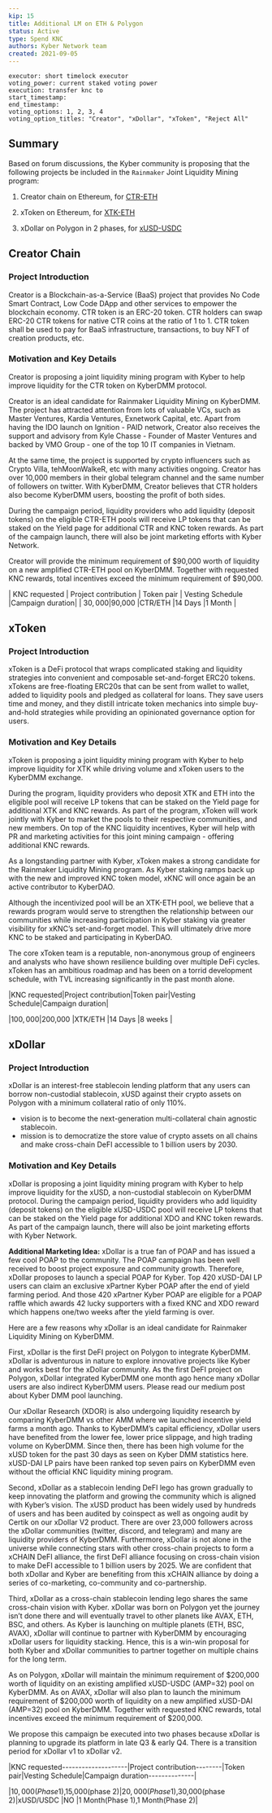 ```yaml
---
kip: 15
title: Additional LM on ETH & Polygon
status: Active
type: Spend KNC
authors: Kyber Network team
created: 2021-09-05
---
```


```
executor: short timelock executor
voting_power: current staked voting power
execution: transfer knc to 
start_timestamp: 
end_timestamp: 
voting_options: 1, 2, 3, 4
voting_option_titles: "Creator", "xDollar", "xToken", "Reject All"
```

## Summary

Based on forum discussions, the Kyber community is proposing that the following projects be included in the `Rainmaker` Joint Liquidity Mining program:

1. Creator chain on Ethereum, for [CTR-ETH](https://gov.kyber.org/t/creator-ctr-joint-liquidity-mining-proposal-23/309/29)

2. xToken on Ethereum, for [XTK-ETH](https://gov.kyber.org/t/joint-liquidity-mining-w-xtoken-on-kyberdmm/355)

3. xDollar on Polygon in 2 phases, for [xUSD-USDC](https://gov.kyber.org/t/joint-liquidity-mining-with-xdollar-polygon-on-kyberdmm/379)
 

## Creator Chain

### Project Introduction

Creator is a Blockchain-as-a-Service (BaaS) project that provides No Code Smart Contract, Low Code DApp and other services to empower the blockchain economy.
CTR token is an ERC-20 token. CTR holders can swap ERC-20 CTR tokens for native CTR coins at the ratio of 1 to 1. CTR token shall be used to pay for BaaS infrastructure, transactions, to buy NFT of creation products, etc.

### Motivation and Key Details

Creator is proposing a joint liquidity mining program with Kyber to help improve liquidity for the CTR token on KyberDMM protocol.

Creator is an ideal candidate for Rainmaker Liquidity Mining on KyberDMM. The project has attracted attention from lots of valuable VCs, such as Master Ventures, Kardia Ventures, Exnetwork Capital, etc. Apart from having the IDO launch on Ignition - PAID network, Creator also receives the support and advisory from Kyle Chasse - Founder of Master Ventures and backed by VMO Group - one of the top 10 IT companies in Vietnam.

At the same time, the project is supported by crypto influencers such as Crypto Villa, tehMoonWalkeR, etc with many activities ongoing. Creator has over 10,000 members in their global telegram channel and the same number of followers on twitter. With KyberDMM, Creator believes that CTR holders also become KyberDMM users, boosting the profit of both sides.

During the campaign period, liquidity providers who add liquidity (deposit tokens) on the eligible CTR-ETH pools will receive LP tokens that can be staked on the Yield page for additional CTR and KNC token rewards. As part of the campaign launch, there will also be joint marketing efforts with Kyber Network.

Creator will provide the minimum requirement of $90,000 worth of liquidity on a new amplified CTR-ETH pool on KyberDMM. Together with requested KNC rewards, total incentives exceed the minimum requirement of $90,000.


| KNC requested | Project contribution | Token pair | Vesting Schedule |Campaign duration|
| $30,000      |$90,000             |CTR/ETH   |14 Days         |1 Month          |


## xToken

### Project Introduction

xToken is a DeFi protocol that wraps complicated staking and liquidity strategies into convenient and composable set-and-forget ERC20 tokens. xTokens are free-floating ERC20s that can be sent from wallet to wallet, added to liquidity pools and pledged as collateral for loans. They save users time and money, and they distill intricate token mechanics into simple buy-and-hold strategies while providing an opinionated governance option for users.

### Motivation and Key Details

xToken is proposing a joint liquidity mining program with Kyber to help improve liquidity for XTK while driving volume and xToken users to the KyberDMM exchange.

During the program, liquidity providers who deposit XTK and ETH into the eligible pool will receive LP tokens that can be staked on the Yield page for additional XTK and KNC rewards. As part of the program, xToken will work jointly with Kyber to market the pools to their respective communities, and new members. On top of the KNC liquidity incentives, Kyber will help with PR and marketing activities for this joint mining campaign - offering additional KNC rewards.

As a longstanding partner with Kyber, xToken makes a strong candidate for the Rainmaker Liquidity Mining program. As Kyber staking ramps back up with the new and improved KNC token model, xKNC will once again be an active contributor to KyberDAO.

Although the incentivized pool will be an XTK-ETH pool, we believe that a rewards program would serve to strengthen the relationship between our communities while increasing participation in Kyber staking via greater visibility for xKNC’s set-and-forget model. This will ultimately drive more KNC to be staked and participating in KyberDAO.

The core xToken team is a reputable, non-anonymous group of engineers and analysts who have shown resilience building over multiple DeFi cycles. xToken has an ambitious roadmap and has been on a torrid development schedule, with TVL increasing significantly in the past month alone.


|KNC requested|Project contribution|Token pair|Vesting Schedule|Campaign duration|

|$100,000      |$200,000           |XTK/ETH   |14 Days         |8 weeks          |


## xDollar

### Project Introduction

xDollar is an interest-free stablecoin lending platform that any users can borrow non-custodial stablecoin, xUSD against their crypto assets on Polygon with a minimum collateral ratio of only 110%.
- vision is to become the next-generation multi-collateral chain agnostic stablecoin.
- mission is to democratize the store value of crypto assets on all chains and make cross-chain DeFI accessible to 1 billion users by 2030.

### Motivation and Key Details

xDollar is proposing a joint liquidity mining program with Kyber to help improve liquidity for the xUSD, a non-custodial stablecoin on KyberDMM protocol.
During the campaign period, liquidity providers who add liquidity (deposit tokens) on the eligible xUSD-USDC pool will receive LP tokens that can be staked on the Yield page for additional XDO and KNC token rewards. As part of the campaign launch, there will also be joint marketing efforts with Kyber Network.

**Additional Marketing Idea:**
xDollar is a true fan of POAP and has issued a few cool POAP to the community. The POAP campaign has been well received to boost project exposure and community growth. Therefore, xDollar proposes to launch a special POAP for Kyber. Top 420 xUSD-DAI LP users can claim an exclusive xPartner Kyber POAP after the end of yield farming period. And those 420 xPartner Kyber POAP are eligible for a POAP raffle which awards 42 lucky supporters with a fixed KNC and XDO reward which happens one/two weeks after the yield farming is over.

Here are a few reasons why xDollar is an ideal candidate for Rainmaker Liquidity Mining on KyberDMM.

First, xDollar is the first DeFI project on Polygon to integrate KyberDMM. xDollar is adventurous in nature to explore innovative projects like Kyber and works best for the xDollar community. As the first DeFI project on Polygon, xDollar integrated KyberDMM one month ago hence many xDollar users are also indirect KyberDMM users. Please read our medium post about Kyber DMM pool launching.

Our xDollar Research (XDOR) is also undergoing liquidity research by comparing KyberDMM vs other AMM where we launched incentive yield farms a month ago. Thanks to KyberDMM’s capital efficiency, xDollar users have benefited from the lower fee, lower price slippage, and high trading volume on KyberDMM. Since then, there has been high volume for the xUSD token for the past 30 days as seen on Kyber DMM statistics here. xUSD-DAI LP pairs have been ranked top seven pairs on KyberDMM even without the official KNC liquidity mining program.

Second, xDollar as a stablecoin lending DeFI lego has grown gradually to keep innovating the platform and growing the community which is aligned with Kyber’s vision. The xUSD product has been widely used by hundreds of users and has been audited by coinspect as well as ongoing audit by Certik on our xDollar V2 product. There are over 23,000 followers across the xDollar communities (twitter, discord, and telegram) and many are liquidity providers of KyberDMM. Furthermore, xDollar is not alone in the universe while connecting stars with other cross-chain projects to form a xCHAIN DeFI alliance, the first DeFI alliance focusing on cross-chain vision to make DeFI accessible to 1 billion users by 2025. We are confident that both xDollar and Kyber are benefiting from this xCHAIN alliance by doing a series of co-marketing, co-community and co-partnership.

Third, xDollar as a cross-chain stablecoin lending lego shares the same cross-chain vision with Kyber. xDollar was born on Polygon yet the journey isn’t done there and will eventually travel to other planets like AVAX, ETH, BSC, and others. As Kyber is launching on multiple planets (ETH, BSC, AVAX), xDollar will continue to partner with KyberDMM by encouraging xDollar users for liquidity stacking. Hence, this is a win-win proposal for both Kyber and xDollar communities to partner together on multiple chains for the long term.

As on Polygon, xDollar will maintain the minimum requirement of $200,000 worth of liquidity on an existing amplified xUSD-USDC (AMP=32) pool on KyberDMM. As on AVAX, xDollar will also plan to launch the minimum requirement of $200,000 worth of liquidity on a new amplified xUSD-DAI (AMP=32) pool on KyberDMM. Together with requested KNC rewards, total incentives exceed the minimum requirement of $200,000.

We propose this campaign be executed into two phases because xDollar is planning to upgrade its platform in late Q3 & early Q4. There is a transition period for xDollar v1 to xDollar v2.

|KNC requested--------------------|Project contribution--------|Token pair|Vesting Schedule|Campaign duration--------------|

|$10,000(Phase 1),$15,000(phase 2)|$20,000(Phase 1),$30,000(phase 2)|xUSD/USDC |NO        |1 Month(Phase 1),1 Month(Phase 2)|
